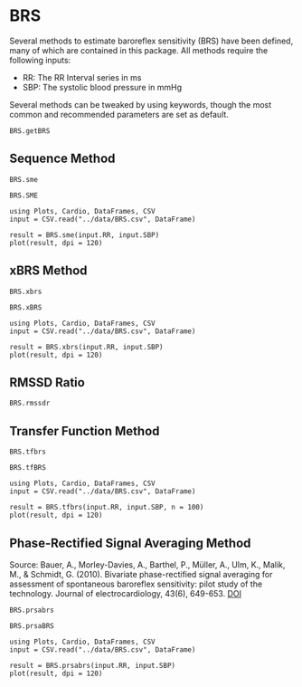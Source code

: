 # BRS
Several methods to estimate baroreflex sensitivity (BRS) have been defined, many of which are contained in this package. All methods require the following inputs:

* RR: The RR Interval series in ms
* SBP: The systolic blood pressure in mmHg

Several methods can be tweaked by using keywords, though the most common and recommended parameters are set as default.

```@docs
BRS.getBRS
```

## Sequence Method

```@docs
BRS.sme
```

```@docs
BRS.SME
```

```@setup sme
using Plots, Cardio, DataFrames, CSV
input = CSV.read("../data/BRS.csv", DataFrame)
```

```@example sme
result = BRS.sme(input.RR, input.SBP)
plot(result, dpi = 120)
```

## xBRS Method
```@docs
BRS.xbrs
```

```@docs
BRS.xBRS
```

```@setup xBRS
using Plots, Cardio, DataFrames, CSV
input = CSV.read("../data/BRS.csv", DataFrame)
```

```@example xBRS
result = BRS.xbrs(input.RR, input.SBP)
plot(result, dpi = 120)
```

## RMSSD Ratio
```@docs
BRS.rmssdr
```

## Transfer Function Method

```@docs
BRS.tfbrs
```

```@docs
BRS.tfBRS
```

```@setup tfBRS
using Plots, Cardio, DataFrames, CSV
input = CSV.read("../data/BRS.csv", DataFrame)
```

```@example tfBRS
result = BRS.tfbrs(input.RR, input.SBP, n = 100)
plot(result, dpi = 120)
```

## Phase-Rectified Signal Averaging Method
Source: Bauer, A., Morley-Davies, A., Barthel, P., Müller, A., Ulm, K., Malik, M., & Schmidt, G. (2010). Bivariate phase-rectified signal averaging for assessment of spontaneous baroreflex sensitivity: pilot study of the technology. Journal of electrocardiology, 43(6), 649-653. [DOI](https://doi.org/10.1016/j.jelectrocard.2010.05.012)
```@docs
BRS.prsabrs
```

```@docs
BRS.prsaBRS
```

```@setup prsabrs
using Plots, Cardio, DataFrames, CSV
input = CSV.read("../data/BRS.csv", DataFrame)
```

```@example prsabrs
result = BRS.prsabrs(input.RR, input.SBP)
plot(result, dpi = 120)
```